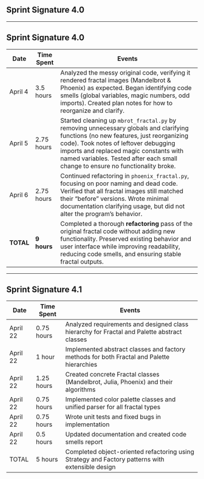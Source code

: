 ## Sprint Signature 4.0

---
## Sprint Signature 4.0

| **Date**   | **Time Spent** | **Events**                                                                                                                                                                      |
|------------|----------------|---------------------------------------------------------------------------------------------------------------------------------------------------------------------------------------------------------------------|
| April 4    | 3.5 hours      | Analyzed the messy original code, verifying it rendered fractal images (Mandelbrot & Phoenix) as expected. Began identifying code smells (global variables, magic numbers, odd imports). Created plan notes for how to reorganize and clarify. |
| April 5    | 2.75 hours     | Started cleaning up `mbrot_fractal.py` by removing unnecessary globals and clarifying functions (no new features, just reorganizing code). Took notes of leftover debugging imports and replaced magic constants with named variables. Tested after each small change to ensure no functionality broke. |
| April 6    | 2.75 hours     | Continued refactoring in `phoenix_fractal.py`, focusing on poor naming and dead code. Verified that all fractal images still matched their “before” versions. Wrote minimal documentation clarifying usage, but did not alter the program’s behavior.                                                                                                                                 |
| **TOTAL**  | **9 hours**    | Completed a thorough **refactoring** pass of the original fractal code without adding new functionality. Preserved existing behavior and user interface while improving readability, reducing code smells, and ensuring stable fractal outputs. |

---


## Sprint Signature 4.1

| Date        | Time Spent | Events
|-------------|------------|--------------------
| April 22    | 0.75 hours | Analyzed requirements and designed class hierarchy for Fractal and Palette abstract classes
| April 22    | 1 hour     | Implemented abstract classes and factory methods for both Fractal and Palette hierarchies
| April 22    | 1.25 hours | Created concrete Fractal classes (Mandelbrot, Julia, Phoenix) and their algorithms
| April 22    | 0.75 hours | Implemented color palette classes and unified parser for all fractal types
| April 22    | 0.75 hours | Wrote unit tests and fixed bugs in implementation
| April 22    | 0.5 hours  | Updated documentation and created code smells report
| TOTAL       | 5 hours    | Completed object-oriented refactoring using Strategy and Factory patterns with extensible design
